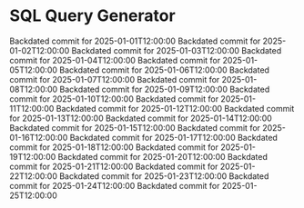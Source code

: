 # SQL Query Generator
Backdated commit for 2025-01-01T12:00:00
Backdated commit for 2025-01-02T12:00:00
Backdated commit for 2025-01-03T12:00:00
Backdated commit for 2025-01-04T12:00:00
Backdated commit for 2025-01-05T12:00:00
Backdated commit for 2025-01-06T12:00:00
Backdated commit for 2025-01-07T12:00:00
Backdated commit for 2025-01-08T12:00:00
Backdated commit for 2025-01-09T12:00:00
Backdated commit for 2025-01-10T12:00:00
Backdated commit for 2025-01-11T12:00:00
Backdated commit for 2025-01-12T12:00:00
Backdated commit for 2025-01-13T12:00:00
Backdated commit for 2025-01-14T12:00:00
Backdated commit for 2025-01-15T12:00:00
Backdated commit for 2025-01-16T12:00:00
Backdated commit for 2025-01-17T12:00:00
Backdated commit for 2025-01-18T12:00:00
Backdated commit for 2025-01-19T12:00:00
Backdated commit for 2025-01-20T12:00:00
Backdated commit for 2025-01-21T12:00:00
Backdated commit for 2025-01-22T12:00:00
Backdated commit for 2025-01-23T12:00:00
Backdated commit for 2025-01-24T12:00:00
Backdated commit for 2025-01-25T12:00:00
